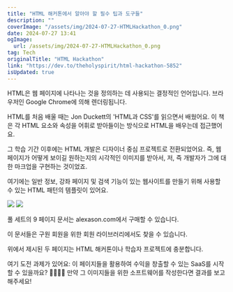 ```yaml
---
title: "HTML 해커톤에서 알아야 할 필수 팁과 도구들"
description: ""
coverImage: "/assets/img/2024-07-27-HTMLHackathon_0.png"
date: 2024-07-27 13:41
ogImage: 
  url: /assets/img/2024-07-27-HTMLHackathon_0.png
tag: Tech
originalTitle: "HTML Hackathon"
link: "https://dev.to/theholyspirit/html-hackathon-5852"
isUpdated: true
---
```





HTML은 웹 페이지에 나타나는 것을 정의하는 데 사용되는 결정적인 언어입니다. 브라우저인 Google Chrome에 의해 렌더링됩니다.

HTML를 처음 배울 때는 Jon Duckett의 'HTML과 CSS'를 읽으면서 배웠어요. 이 책은 각 HTML 요소와 속성을 어휘로 받아들이는 방식으로 HTML을 배우는데 접근했어요.

그 학습 기간 이후에는 HTML 개발은 디자이너 중심 프로젝트로 전환되었어요. 즉, 웹 페이지가 어떻게 보이길 원하는지의 시각적인 이미지를 받아서, 저, 즉 개발자가 그에 대한 마크업을 구현하는 것이었죠.

여기에는 일반 정보, 강좌 페이지 및 검색 기능이 있는 웹사이트를 만들기 위해 사용할 수 있는 HTML 패턴의 템플릿이 있어요.

<div class="content-ad"></div>

<img src="/assets/img/2024-07-27-HTMLHackathon_0.png" />

<img src="/assets/img/2024-07-27-HTMLHackathon_1.png" />

풀 세트의 9 페이지 문서는 alexason.com에서 구매할 수 있습니다.

이 문서들은 구원 회원을 위한 회원 라이브러리에서도 찾을 수 있습니다.

<div class="content-ad"></div>

위에서 제시된 두 페이지는 HTML 해커톤이나 학습자 프로젝트에 충분합니다.

여기 도전 과제가 있어요: 이 페이지들을 활용하여 수익을 창출할 수 있는 SaaS를 시작할 수 있을까요? 👩‍💻👾💸 만약 그 이미지들을 위한 소프트웨어를 작성한다면 결과를 보고해주세요!